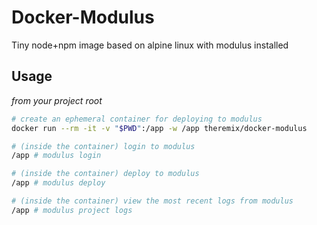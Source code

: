 # Docker-Modulus
Tiny node+npm image based on alpine linux with modulus installed


## Usage

_from your project root_

~~~sh
# create an ephemeral container for deploying to modulus
docker run --rm -it -v "$PWD":/app -w /app theremix/docker-modulus

# (inside the container) login to modulus
/app # modulus login

# (inside the container) deploy to modulus
/app # modulus deploy

# (inside the container) view the most recent logs from modulus
/app # modulus project logs
~~~
